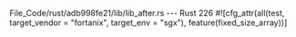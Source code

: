 File_Code/rust/adb998fe21/lib/lib_after.rs --- Rust
                                                                                                                                                           226 #![cfg_attr(all(test, target_vendor = "fortanix", target_env = "sgx"), feature(fixed_size_array))]

